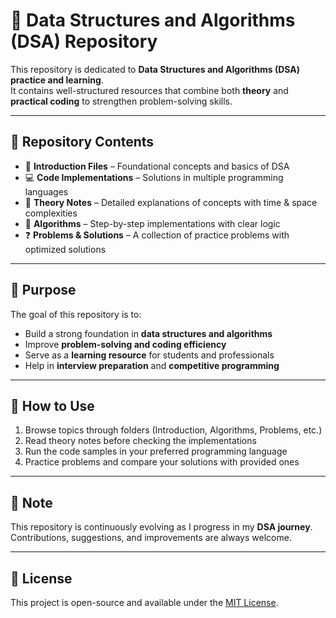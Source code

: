 # 🧩 Data Structures and Algorithms (DSA) Repository  

This repository is dedicated to **Data Structures and Algorithms (DSA) practice and learning**.  
It contains well-structured resources that combine both **theory** and **practical coding** to strengthen problem-solving skills.  

---

## 📂 Repository Contents  

- 📘 **Introduction Files** – Foundational concepts and basics of DSA  
- 💻 **Code Implementations** – Solutions in multiple programming languages  
- 📝 **Theory Notes** – Detailed explanations of concepts with time & space complexities  
- 🔑 **Algorithms** – Step-by-step implementations with clear logic  
- ❓ **Problems & Solutions** – A collection of practice problems with optimized solutions  

---

## 🎯 Purpose  

The goal of this repository is to:  
- Build a strong foundation in **data structures and algorithms**  
- Improve **problem-solving and coding efficiency**  
- Serve as a **learning resource** for students and professionals  
- Help in **interview preparation** and **competitive programming**  

---

## 🚀 How to Use  

1. Browse topics through folders (Introduction, Algorithms, Problems, etc.)  
2. Read theory notes before checking the implementations  
3. Run the code samples in your preferred programming language  
4. Practice problems and compare your solutions with provided ones  

---

## 📌 Note  

This repository is continuously evolving as I progress in my **DSA journey**.  
Contributions, suggestions, and improvements are always welcome.  

---

## 📖 License  

This project is open-source and available under the [MIT License](LICENSE).
